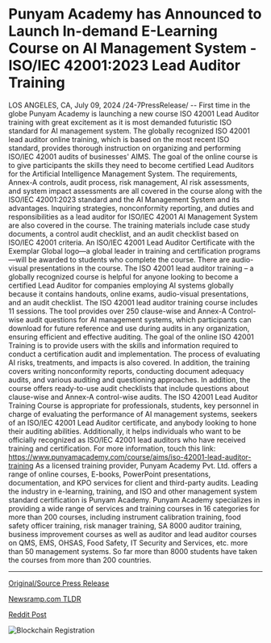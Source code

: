 # Punyam Academy has Announced to Launch In-demand E-Learning Course on AI Management System - ISO/IEC 42001:2023 Lead Auditor Training

LOS ANGELES, CA, July 09, 2024 /24-7PressRelease/ -- First time in the globe Punyam Academy is launching a new course ISO 42001 Lead Auditor training with great excitement as it is most demanded futuristic ISO standard for AI management system. The globally recognized ISO 42001 lead auditor online training, which is based on the most recent ISO standard, provides thorough instruction on organizing and performing ISO/IEC 42001 audits of businesses' AIMS.  The goal of the online course is to give participants the skills they need to become certified Lead Auditors for the Artificial Intelligence Management System. The requirements, Annex-A controls, audit process, risk management, AI risk assessments, and system impact assessments are all covered in the course along with the ISO/IEC 42001:2023 standard and the AI Management System and its advantages. Inquiring strategies, nonconformity reporting, and duties and responsibilities as a lead auditor for ISO/IEC 42001 AI Management System are also covered in the course. The training materials include case study documents, a control audit checklist, and an audit checklist based on ISO/IEC 42001 criteria. An ISO/IEC 42001 Lead Auditor Certificate with the Exemplar Global logo—a global leader in training and certification programs—will be awarded to students who complete the course. There are audio-visual presentations in the course.   The ISO 42001 lead auditor training – a globally recognized course is helpful for anyone looking to become a certified Lead Auditor for companies employing AI systems globally because it contains handouts, online exams, audio-visual presentations, and an audit checklist. The ISO 42001 lead auditor training course includes 11 sessions. The tool provides over 250 clause-wise and Annex-A Control-wise audit questions for AI management systems, which participants can download for future reference and use during audits in any organization, ensuring efficient and effective auditing.  The goal of the online ISO 42001 Training is to provide users with the skills and information required to conduct a certification audit and implementation. The process of evaluating AI risks, treatments, and impacts is also covered. In addition, the training covers writing nonconformity reports, conducting document adequacy audits, and various auditing and questioning approaches. In addition, the course offers ready-to-use audit checklists that include questions about clause-wise and Annex-A control-wise audits.  The ISO 42001 Lead Auditor Training Course is appropriate for professionals, students, key personnel in charge of evaluating the performance of AI management systems, seekers of an ISO/IEC 42001 Lead Auditor certificate, and anybody looking to hone their auditing abilities. Additionally, it helps individuals who want to be officially recognized as ISO/IEC 42001 lead auditors who have received training and certification. For more information, touch this link: https://www.punyamacademy.com/course/aims/iso-42001-lead-auditor-training  As a licensed training provider, Punyam Academy Pvt. Ltd. offers a range of online courses, E-books, PowerPoint presentations, documentation, and KPO services for client and third-party audits. Leading the industry in e-learning, training, and ISO and other management system standard certification is Punyam Academy. Punyam Academy specializes in providing a wide range of services and training courses in 16 categories for more than 200 courses, including instrument calibration training, food safety officer training, risk manager training, SA 8000 auditor training, business improvement courses as well as auditor and lead auditor courses on QMS, EMS, OHSAS, Food Safety, IT Security and Services, etc. more than 50 management systems. So far more than 8000 students have taken the courses from more than 200 countries. 

---

[Original/Source Press Release](https://www.24-7pressrelease.com/press-release/512321/punyam-academy-has-announced-to-launch-in-demand-e-learning-course-on-ai-management-system-isoiec-420012023-lead-auditor-training)
                    

[Newsramp.com TLDR](None) 



[Reddit Post](https://www.reddit.com/r/newsramp/comments/1dyw890/punyam_academy_launches_iso_42001_lead_auditor/) 



![Blockchain Registration](https://cdn.newsramp.app/24-7PressRelease/qrcode/247/9/apexQpX1.webp)